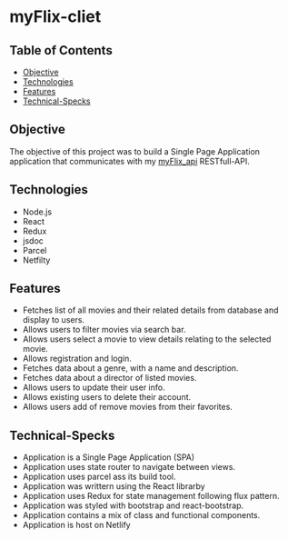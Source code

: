 # myFlix-cliet

## Table of Contents
- [Objective](#Objective)
- [Technologies](#Technologies)
- [Features](#Features)
- [Technical-Specks](#Technical-Specks)

## Objective
The objective of this project was to build a Single Page Application application that communicates with my <a href="https://github.com/ttyagianjali/myFlix_api">myFlix_api</a> RESTfull-API. 

## Technologies
- Node.js
- React
- Redux
- jsdoc 
- Parcel
- Netfilty

## Features
- Fetches list of all movies and their related details from database and display to users.
- Allows users to filter movies via search bar.
- Allows users select a movie to view details relating to the selected movie.
- Allows registration and login.
- Fetches data about a genre, with a name and description.
- Fetches data about a director of listed movies.
- Allows users to update their user info.
- Allows existing users to delete their account.
- Allows users add of remove movies from their favorites.
## Technical-Specks
- Application is a Single Page Application (SPA)
- Application uses state router to navigate between views.
- Application uses parcel ass its build tool.
- Application was writtern using the React librarby
- Application uses Redux for state management following flux pattern.
- Application was styled with bootstrap and react-bootstrap.
- Application contains a mix of class and functional components.
- Application is host on Netlify
 
